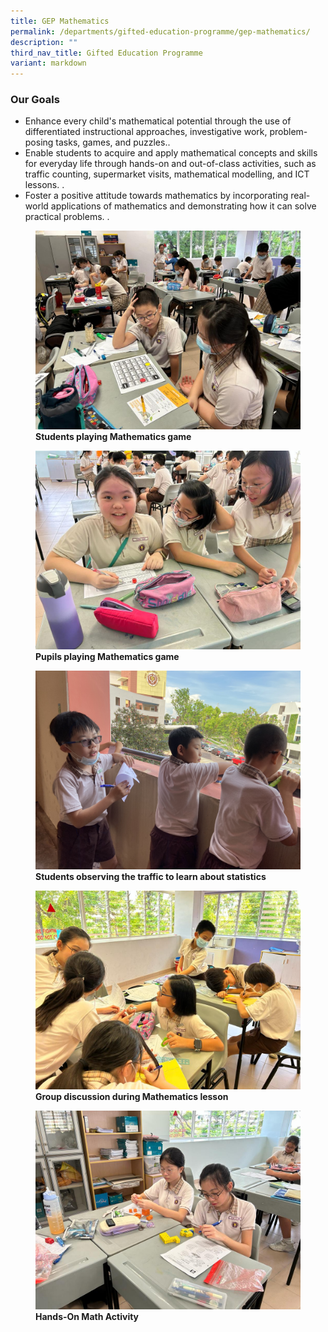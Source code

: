 ```yaml
---
title: GEP Mathematics
permalink: /departments/gifted-education-programme/gep-mathematics/
description: ""
third_nav_title: Gifted Education Programme
variant: markdown
---
```

### Our Goals

*  Enhance every child's mathematical potential through the use of differentiated instructional approaches, investigative work, problem-posing tasks, games, and puzzles..
* Enable students to acquire and apply mathematical concepts and skills for everyday life through hands-on and out-of-class activities, such as traffic counting, supermarket visits, mathematical modelling, and ICT lessons. .
* Foster a positive attitude towards mathematics by incorporating real-world applications of mathematics and demonstrating how it can solve practical problems.  .


<figure>
<img src="/images/gepmath1.jpg">
<figcaption> <strong>Students playing Mathematics game</strong> </figcaption>
</figure>

<figure>
<img src="/images/playing%20math%20games1.jpeg"> <strong>Pupils playing Mathematics game</strong> 
</figure>

<figure>
<img src="/images/p4%20traffic%20statistics.jpg">
<figcaption> <strong>Students observing the traffic to learn about statistics</strong> </figcaption>
</figure>

<figure>
<img src="/images/3math%20group%20discussion1.jpg">
<figcaption> <strong>Group discussion during Mathematics lesson</strong> </figcaption>
</figure>

<figure>
<img src="/images/4hands-on%20math%20activity1.jpeg">
<figcaption> <strong>Hands-On Math Activity</strong> </figcaption>
</figure>